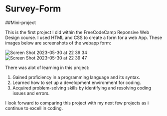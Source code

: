 # Survey-Form
##Mini-project

This is the first project I did within the FreeCodeCamp Reponsive Web Design course. I used HTML and CSS to create a form for a web App. 
These images below are screenshots of the webapp form:

![Screen Shot 2023-05-30 at 22 39 34](https://github.com/NasraHussein3/Survey-Form/assets/131040199/9b6e0856-2e94-4eec-9e07-3871b1a8f6c8)
![Screen Shot 2023-05-30 at 22 39 47](https://github.com/NasraHussein3/Survey-Form/assets/131040199/19d5585c-8b43-4af9-b25d-ac7453b124f3)

There was alot of learning in this project:
1. Gained proficiency in a programming language and its syntax.
2. Learned how to set up a development environment for coding.
3. Acquired problem-solving skills by identifying and resolving coding issues and errors.

I look forward to comparing this project with my next few projects as i continue to excell in coding.
